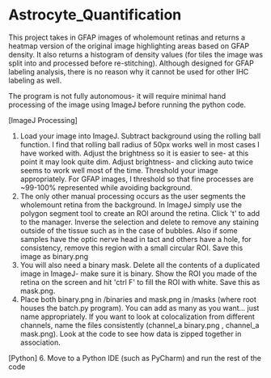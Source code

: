 # Astrocyte_Quantification
This project takes in GFAP images of wholemount retinas and returns a heatmap version of the original image highlighting areas based on GFAP density. It also returns a histogram of density values (for tiles the image was split into and processed before re-stitching). Although designed for GFAP labeling analysis, there is no reason why it cannot be used for other IHC labeling as well. 

The program is not fully autonomous- it will require minimal hand processing of the image using ImageJ before running the python code. 

[ImageJ Processing]
1. Load your image into ImageJ. Subtract background using the rolling ball function. I find that rolling ball radius of 50px works well in most cases I have worked with. Adjust the brightness so it is easier to see- at this point it may look quite dim. Adjust brightness- and clicking auto twice seems to work well most of the time. Threshold your image appropriately. For GFAP images, I threshold so that fine processes are ~99-100% represented while avoiding background. 
2. The only other manual processing occurs as the user segments the wholemount retina from the background. In ImageJ simply use the polygon segment tool to create an ROI around the retina. Click 't' to add to the manager. Inverse the selection and delete to remove any staining outside of the tissue such as in the case of bubbles. Also if some samples have the optic nerve head in tact and others have a hole, for consistency, remove this region with a small circular ROI. Save this image as binary.png
3. You will also need a binary mask. Delete all the contents of a duplicated image in ImageJ- make sure it is binary. Show the ROI you made of the retina on the screen and hit 'ctrl F' to fill the ROI with white. Save this as mask.png. 
4. Place both binary.png in /binaries and mask.png in /masks (where root houses the batch.py program). You can add as many as you want... just name appropriately. If you want to look at colocalization from different channels, name the files consistently (channel_a binary.png , channel_a mask.png). Look at the code to see how data is zipped together in association. 

[Python] 
6. Move to a Python IDE (such as PyCharm) and run the rest of the code
